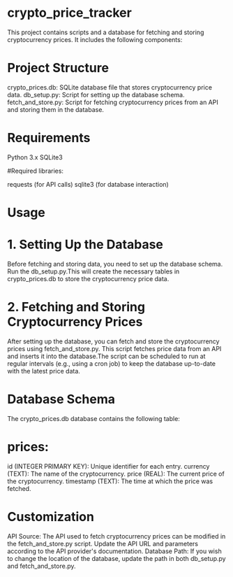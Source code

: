 # crypto_price_tracker

This project contains scripts and a database for fetching and storing cryptocurrency prices. It includes the following components:

# Project Structure

crypto_prices.db: SQLite database file that stores cryptocurrency price data.
db_setup.py: Script for setting up the database schema.
fetch_and_store.py: Script for fetching cryptocurrency prices from an API and storing them in the database.

#  Requirements

Python 3.x
SQLite3

#Required libraries:

requests (for API calls)
sqlite3 (for database interaction)

# Usage

# 1. Setting Up the Database

Before fetching and storing data, you need to set up the database schema. Run the db_setup.py.This will create the necessary tables in crypto_prices.db to store the cryptocurrency price data.

# 2. Fetching and Storing Cryptocurrency Prices

After setting up the database, you can fetch and store the cryptocurrency prices using fetch_and_store.py. This script fetches price data from an API and inserts it into the database.The script can be scheduled to run at regular intervals (e.g., using a cron job) to keep the database up-to-date with the latest price data.

# Database Schema

The crypto_prices.db database contains the following table:

# prices:

id (INTEGER PRIMARY KEY): Unique identifier for each entry.
currency (TEXT): The name of the cryptocurrency.
price (REAL): The current price of the cryptocurrency.
timestamp (TEXT): The time at which the price was fetched.

# Customization

API Source: The API used to fetch cryptocurrency prices can be modified in the fetch_and_store.py script. Update the API URL and parameters according to the API provider's documentation.
Database Path: If you wish to change the location of the database, update the path in both db_setup.py and fetch_and_store.py.
